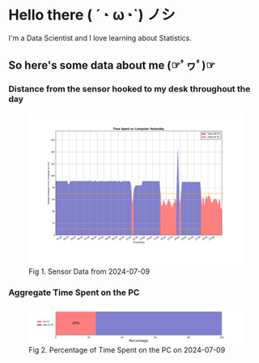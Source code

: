 
# Hello there ( ´◔ ω◔`) ノシ

I'm a Data Scientist and I love learning about Statistics.

## So here's some data about me (☞ﾟヮﾟ)☞


### Distance from the sensor hooked to my desk throughout the day
<figure>
  <picture>
    <source media="(prefers-color-scheme: dark)" srcset="Pi/readme/graphs/lineplot/dark-plot-2024-07-09.png">
    <source media="(prefers-color-scheme: light)" srcset="Pi/readme/graphs/lineplot/light-plot-2024-07-09.png">
    <img alt="Shows a black logo in light color mode and a white one in dark color mode." src="Pi/readme/graphs/lineplot/light-plot-2024-07-09.png">
  </picture>
  <figcaption>Fig 1. Sensor Data from 2024-07-09</figcaption>
</figure>



### Aggregate Time Spent on the PC
<figure>
  <picture>
    <source media="(prefers-color-scheme: dark)" srcset="Pi/readme/graphs/barplot/dark-plot-2024-07-09.png">
    <source media="(prefers-color-scheme: light)" srcset="Pi/readme/graphs/barplot/light-plot-2024-07-09.png">
    <img alt="Shows a black logo in light color mode and a white one in dark color mode." src="Pi/readme/graphs/barplot/light-plot-2024-07-09.png">
  </picture>
  <figcaption>Fig 2. Percentage of Time Spent on the PC on 2024-07-09</figcaption>
</figure>
